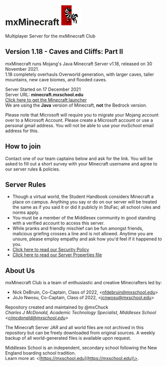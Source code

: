 # mxMinecraft ![Server Icon](/server-icon.png)
Multiplayer Server for the mxMinecraft Club

## Version 1.18 - Caves and Cliffs: Part II
mxMinecraft runs Mojang's Java Minecraft Server v1.18, released on 30 November 2021. <br />
1.18 completely overhauls Overworld generation, with larger caves, taller mountains, new cave biomes, and flooded caves.

Server Started on 17 December 2021 <br />
Server URL: **minecraft.mxschool.edu** <br />
[Click here to get the Minecraft launcher](https://www.minecraft.net/en-us/about-minecraft) <br />
We are using the **Java** version of Minecraft, **not** the Bedrock version.

Please note that Microsoft will require you to migrate your Mojang account over to a Microsoft Account. Please create a Microsoft account or use a personal gmail address. You will not be able to use your mxSchool email address for this.

## How to join
Contact one of our team captains below and ask for the link. You will be asked to fill out a short survey with your Minecraft username and agree to our server rules & policies.

## Server Rules
- Though a virtual world, the Student Handbook considers Minecraft a place on campus. Anything you say or do on our server will be treated the same as if you said it or did it publicly in StuFac; all school rules and norms apply.
- You must be a member of the Middlesex community in good standing with a verified account to access this server.
- While pranks and friendly mischief can be fun amongst friends, malicious griefing crosses a line and is not allowed. Anytime you are unsure, please employ empathy and ask how you'd feel if it happened to you.
- [Click here to read our Security Policy](/SECURITY.md)
- [Click here to read our Server Properties file](/server.properties)

## About Us
mxMinecraft Club is a team of enthusiastic and creative Minecrafters led by:
- Nick DeBruin, Co-Captain, Class of 2022, \<nfdebruin@mxschool.edu\>
- JoJo Nwosu, Co-Captain, Class of 2022, \<jcnwosu@mxschool.edu\>

Repository created and maintained by @mxChuck <br />
*Charles J McDonald, Academic Technology Specialist, Middlesex School \<cjmcdonald@mxschool.edu\>*

The Minecraft Server JAR and all world files are not archived in this repository but can be freely downloaded from original sources. A weekly backup of all world-generated files is available upon request.

Middlesex School is an independent, secondary school following the New England boarding school tradition. <br />
Learn more at: \<[https://mxschool.edu](https://mxschool.edu)\>.
